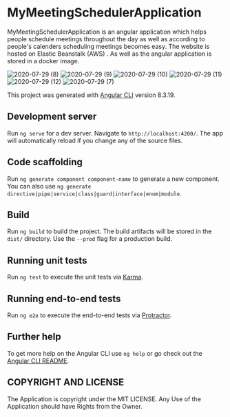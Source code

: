 # MyMeetingSchedulerApplication


MyMeetingSchedulerApplication is an angular application which helps people schedule meetings throughout the day as well as according to people's calenders scheduling meetings becomes easy. 
The website is hosted on Elastic Beanstalk (AWS) . 
As well as the angular application is stored in a docker image.


![2020-07-29 (8)](https://user-images.githubusercontent.com/48589838/88796203-ea1d4680-d1be-11ea-809c-358dc4227684.png)
![2020-07-29 (9)](https://user-images.githubusercontent.com/48589838/88796206-ebe70a00-d1be-11ea-90dd-f8fb9bdb119e.png)
![2020-07-29 (10)](https://user-images.githubusercontent.com/48589838/88796208-ec7fa080-d1be-11ea-9235-7d568d2a0a4b.png)
![2020-07-29 (11)](https://user-images.githubusercontent.com/48589838/88796209-ed183700-d1be-11ea-8019-63e8c11fef17.png)
![2020-07-29 (12)](https://user-images.githubusercontent.com/48589838/88796210-ed183700-d1be-11ea-83b2-4ea76945bbe8.png)
![2020-07-29 (7)](https://user-images.githubusercontent.com/48589838/88796212-edb0cd80-d1be-11ea-96aa-df8f7ea7cda9.png)


This project was generated with [Angular CLI](https://github.com/angular/angular-cli) version 8.3.19.

## Development server

Run `ng serve` for a dev server. Navigate to `http://localhost:4200/`. The app will automatically reload if you change any of the source files.

## Code scaffolding

Run `ng generate component component-name` to generate a new component. You can also use `ng generate directive|pipe|service|class|guard|interface|enum|module`.

## Build

Run `ng build` to build the project. The build artifacts will be stored in the `dist/` directory. Use the `--prod` flag for a production build.

## Running unit tests

Run `ng test` to execute the unit tests via [Karma](https://karma-runner.github.io).

## Running end-to-end tests

Run `ng e2e` to execute the end-to-end tests via [Protractor](http://www.protractortest.org/).

## Further help

To get more help on the Angular CLI use `ng help` or go check out the [Angular CLI README](https://github.com/angular/angular-cli/blob/master/README.md).

## COPYRIGHT AND LICENSE
The Application is copyright under the MIT LICENSE. Any Use of the Application should have Rights from the Owner.
